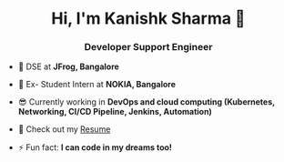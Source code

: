 <h1 align="center">Hi, I'm Kanishk Sharma 👋</h1>
<h3 align="center">Developer Support Engineer</h3>

- 🌱 DSE at **JFrog, Bangalore**
- 🌱 Ex- Student Intern at **NOKIA, Bangalore**
- 😎 Currently working in **DevOps and cloud computing (Kubernetes, Networking, CI/CD Pipeline, Jenkins, Automation)**
- 🚀 Check out my [Resume](Kanishk%20Sharma%20Resume%202025.pdf)

- ⚡ Fun fact: **I can code in my dreams too!**

